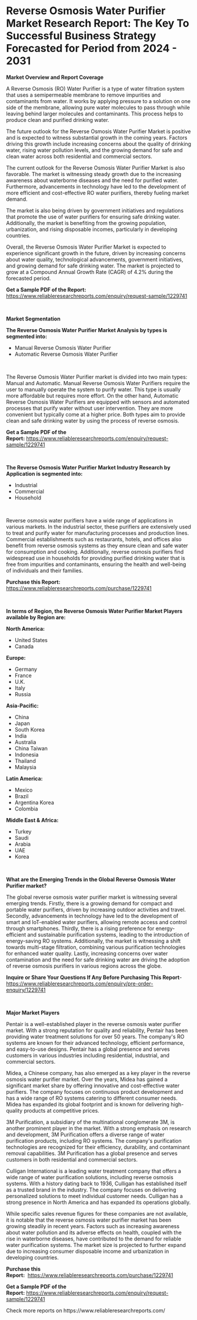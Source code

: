 <p><h1>Reverse Osmosis Water Purifier Market Research Report: The Key To Successful Business Strategy Forecasted for Period from 2024 - 2031</h1></p><p><strong>Market Overview and Report Coverage</strong></p>
<p><p>A Reverse Osmosis (RO) Water Purifier is a type of water filtration system that uses a semipermeable membrane to remove impurities and contaminants from water. It works by applying pressure to a solution on one side of the membrane, allowing pure water molecules to pass through while leaving behind larger molecules and contaminants. This process helps to produce clean and purified drinking water.</p><p>The future outlook for the Reverse Osmosis Water Purifier Market is positive and is expected to witness substantial growth in the coming years. Factors driving this growth include increasing concerns about the quality of drinking water, rising water pollution levels, and the growing demand for safe and clean water across both residential and commercial sectors.</p><p>The current outlook for the Reverse Osmosis Water Purifier Market is also favorable. The market is witnessing steady growth due to the increasing awareness about waterborne diseases and the need for purified water. Furthermore, advancements in technology have led to the development of more efficient and cost-effective RO water purifiers, thereby fueling market demand.</p><p>The market is also being driven by government initiatives and regulations that promote the use of water purifiers for ensuring safe drinking water. Additionally, the market is benefiting from the growing population, urbanization, and rising disposable incomes, particularly in developing countries.</p><p>Overall, the Reverse Osmosis Water Purifier Market is expected to experience significant growth in the future, driven by increasing concerns about water quality, technological advancements, government initiatives, and growing demand for safe drinking water. The market is projected to grow at a Compound Annual Growth Rate (CAGR) of 4.2% during the forecasted period.</p></p>
<p><strong>Get a Sample PDF of the Report:</strong> <a href="https://www.reliableresearchreports.com/enquiry/request-sample/1229741">https://www.reliableresearchreports.com/enquiry/request-sample/1229741</a></p>
<p>&nbsp;</p>
<p><strong>Market Segmentation</strong></p>
<p><strong>The Reverse Osmosis Water Purifier Market Analysis by types is segmented into:</strong></p>
<p><ul><li>Manual Reverse Osmosis Water Purifier</li><li>Automatic Reverse Osmosis Water Purifier</li></ul></p>
<p>&nbsp;</p>
<p><p>The Reverse Osmosis Water Purifier market is divided into two main types: Manual and Automatic. Manual Reverse Osmosis Water Purifiers require the user to manually operate the system to purify water. This type is usually more affordable but requires more effort. On the other hand, Automatic Reverse Osmosis Water Purifiers are equipped with sensors and automated processes that purify water without user intervention. They are more convenient but typically come at a higher price. Both types aim to provide clean and safe drinking water by using the process of reverse osmosis.</p></p>
<p><strong>Get a Sample PDF of the Report:</strong>&nbsp;<a href="https://www.reliableresearchreports.com/enquiry/request-sample/1229741">https://www.reliableresearchreports.com/enquiry/request-sample/1229741</a></p>
<p>&nbsp;</p>
<p><strong>The Reverse Osmosis Water Purifier Market Industry Research by Application is segmented into:</strong></p>
<p><ul><li>Industrial</li><li>Commercial</li><li>Household</li></ul></p>
<p>&nbsp;</p>
<p><p>Reverse osmosis water purifiers have a wide range of applications in various markets. In the industrial sector, these purifiers are extensively used to treat and purify water for manufacturing processes and production lines. Commercial establishments such as restaurants, hotels, and offices also benefit from reverse osmosis systems as they ensure clean and safe water for consumption and cooking. Additionally, reverse osmosis purifiers find widespread use in households for providing purified drinking water that is free from impurities and contaminants, ensuring the health and well-being of individuals and their families.</p></p>
<p><strong>Purchase this Report:</strong>&nbsp; <a href="https://www.reliableresearchreports.com/purchase/1229741">https://www.reliableresearchreports.com/purchase/1229741</a></p>
<p>&nbsp;</p>
<p><strong>In terms of Region, the Reverse Osmosis Water Purifier Market Players available by Region are:</strong></p>
<p>
    <p> <strong> North America: </strong>
        <ul>
            <li>United States</li>
            <li>Canada</li>
        </ul>
        </p> 
    <p> <strong> Europe: </strong>
        <ul>
            <li>Germany</li>
            <li>France</li>
            <li>U.K.</li>
            <li>Italy</li>
            <li>Russia</li>
        </ul>
        </p> 
    <p> <strong> Asia-Pacific: </strong>
        <ul>
            <li>China</li>
            <li>Japan</li>
            <li>South Korea</li>
            <li>India</li>
            <li>Australia</li>
            <li>China Taiwan</li>
            <li>Indonesia</li>
            <li>Thailand</li>
            <li>Malaysia</li>
        </ul>
        </p> 
    <p> <strong> Latin America: </strong>
        <ul>
            <li>Mexico</li>
            <li>Brazil</li>
            <li>Argentina Korea</li>
            <li>Colombia</li>
        </ul>
        </p> 
    <p> <strong> Middle East & Africa: </strong>
        <ul>
            <li>Turkey</li>
            <li>Saudi</li>
            <li>Arabia</li>
            <li>UAE</li>
            <li>Korea</li>
        </ul>
    </p>
    </p>
<p>&nbsp;</p>
<p><strong>What are the Emerging Trends in the Global Reverse Osmosis Water Purifier market?</strong></p>
<p><p>The global reverse osmosis water purifier market is witnessing several emerging trends. Firstly, there is a growing demand for compact and portable water purifiers, driven by increasing outdoor activities and travel. Secondly, advancements in technology have led to the development of smart and IoT-enabled water purifiers, allowing remote access and control through smartphones. Thirdly, there is a rising preference for energy-efficient and sustainable purification systems, leading to the introduction of energy-saving RO systems. Additionally, the market is witnessing a shift towards multi-stage filtration, combining various purification technologies for enhanced water quality. Lastly, increasing concerns over water contamination and the need for safe drinking water are driving the adoption of reverse osmosis purifiers in various regions across the globe.</p></p>
<p><strong>Inquire or Share Your Questions If Any Before Purchasing This Report</strong>- <a href="https://www.reliableresearchreports.com/enquiry/pre-order-enquiry/1229741">https://www.reliableresearchreports.com/enquiry/pre-order-enquiry/1229741</a></p>
<p>&nbsp;</p>
<p><strong>Major Market Players</strong></p>
<p><p>Pentair is a well-established player in the reverse osmosis water purifier market. With a strong reputation for quality and reliability, Pentair has been providing water treatment solutions for over 50 years. The company's RO systems are known for their advanced technology, efficient performance, and easy-to-use designs. Pentair has a global presence and serves customers in various industries including residential, industrial, and commercial sectors.</p><p>Midea, a Chinese company, has also emerged as a key player in the reverse osmosis water purifier market. Over the years, Midea has gained a significant market share by offering innovative and cost-effective water purifiers. The company focuses on continuous product development and has a wide range of RO systems catering to different consumer needs. Midea has expanded its global footprint and is known for delivering high-quality products at competitive prices.</p><p>3M Purification, a subsidiary of the multinational conglomerate 3M, is another prominent player in the market. With a strong emphasis on research and development, 3M Purification offers a diverse range of water purification products, including RO systems. The company's purification technologies are recognized for their efficiency, durability, and contaminant removal capabilities. 3M Purification has a global presence and serves customers in both residential and commercial sectors.</p><p>Culligan International is a leading water treatment company that offers a wide range of water purification solutions, including reverse osmosis systems. With a history dating back to 1936, Culligan has established itself as a trusted brand in the industry. The company focuses on delivering personalized solutions to meet individual customer needs. Culligan has a strong presence in North America and has expanded its operations globally.</p><p>While specific sales revenue figures for these companies are not available, it is notable that the reverse osmosis water purifier market has been growing steadily in recent years. Factors such as increasing awareness about water pollution and its adverse effects on health, coupled with the rise in waterborne diseases, have contributed to the demand for reliable water purification systems. The market size is projected to further expand due to increasing consumer disposable income and urbanization in developing countries.</p></p>
<p><strong>Purchase this Report:</strong>&nbsp;&nbsp;<a href="https://www.reliableresearchreports.com/purchase/1229741">https://www.reliableresearchreports.com/purchase/1229741</a></p>
<p></p>
<p><strong>Get a Sample PDF of the Report:</strong>&nbsp;<a href="https://www.reliableresearchreports.com/enquiry/request-sample/1229741">https://www.reliableresearchreports.com/enquiry/request-sample/1229741</a></p>
<p>Check more reports on https://www.reliableresearchreports.com/</p>